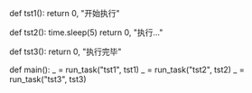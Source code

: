 def tst1():
    return 0, "开始执行"


def tst2():
    time.sleep(5)
    return 0, "执行..."

def tst3():
    return 0, "执行完毕"



def main():
    _ = run_task("tst1", tst1)
    _ = run_task("tst2", tst2)
    _ = run_task("tst3", tst3)
